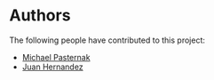 Authors
=======

The following people have contributed to this project:

* [Michael Pasternak](mailto:mishka8520@yahoo.com)
* [Juan Hernandez](mailto:juan.hernandez@redhat.com)

